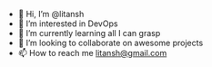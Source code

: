 - 👋 Hi, I’m @litansh
- 👀 I’m interested in DevOps
- 🌱 I’m currently learning all I can grasp
- 💞️ I’m looking to collaborate on awesome projects
- 📫 How to reach me litansh@gmail.com

<!---
litansh/litansh is a ✨ special ✨ repository because its `README.md` (this file) appears on your GitHub profile.
You can click the Preview link to take a look at your changes.
--->

